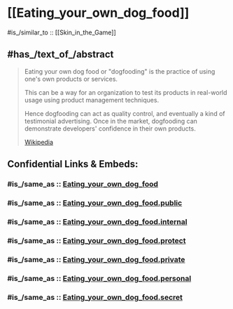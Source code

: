 ﻿---
aliases:
- dogfooding
---

# [[Eating_your_own_dog_food]] 

#is_/similar_to :: [[Skin_in_the_Game]] 

## #has_/text_of_/abstract 

> Eating your own dog food or "dogfooding" is the 
> practice of using one's own products or services. 
> 
> This can be a way for an organization to test its products in real-world usage 
> using product management techniques. 
> 
> Hence dogfooding can act as quality control, and eventually a kind of testimonial advertising. 
> Once in the market, dogfooding can demonstrate developers' confidence in their own products.
>
> [Wikipedia](https://en.wikipedia.org/wiki/Eating%20your%20own%20dog%20food) 


## Confidential Links & Embeds: 

### #is_/same_as :: [Eating_your_own_dog_food](/_Standards/Society/Communication/Eating_your_own_dog_food.md) 

### #is_/same_as :: [Eating_your_own_dog_food.public](/_public/Society/Communication/Eating_your_own_dog_food.public.md) 

### #is_/same_as :: [Eating_your_own_dog_food.internal](/_internal/Society/Communication/Eating_your_own_dog_food.internal.md) 

### #is_/same_as :: [Eating_your_own_dog_food.protect](/_protect/Society/Communication/Eating_your_own_dog_food.protect.md) 

### #is_/same_as :: [Eating_your_own_dog_food.private](/_private/Society/Communication/Eating_your_own_dog_food.private.md) 

### #is_/same_as :: [Eating_your_own_dog_food.personal](/_personal/Society/Communication/Eating_your_own_dog_food.personal.md) 

### #is_/same_as :: [Eating_your_own_dog_food.secret](/_secret/Society/Communication/Eating_your_own_dog_food.secret.md)


